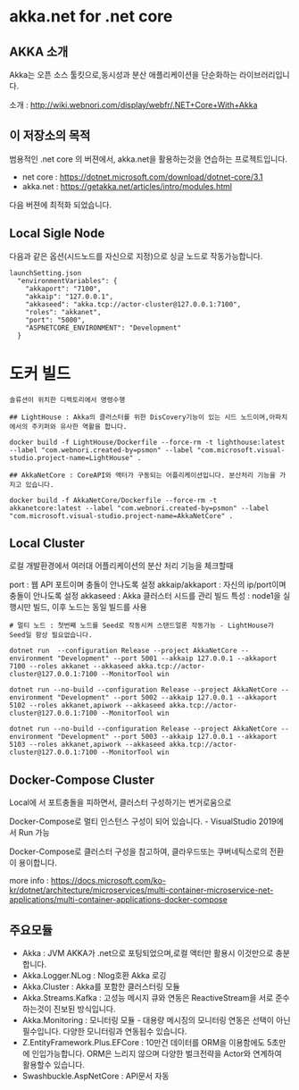 # akka.net for .net core

## AKKA 소개

Akka는 오픈 소스 툴킷으로,동시성과 분산 애플리케이션을 단순화하는 라이브러리입니다.


소개 : http://wiki.webnori.com/display/webfr/.NET+Core+With+Akka


## 이 저장소의 목적

범용적인 .net core 의 버젼에서, akka.net을 활용하는것을 연습하는 프로젝트입니다.

- net core : https://dotnet.microsoft.com/download/dotnet-core/3.1
- akka.net : https://getakka.net/articles/intro/modules.html


다음 버젼에 최적화 되었습니다.


## Local Sigle Node

다음과 같은 옵션(시드노드를 자신으로 지정)으로 싱글 노드로 작동가능합니다.

    launchSetting.json
      "environmentVariables": {
        "akkaport": "7100",
        "akkaip": "127.0.0.1",
        "akkaseed": "akka.tcp://actor-cluster@127.0.0.1:7100",
        "roles": "akkanet",
        "port": "5000",
        "ASPNETCORE_ENVIRONMENT": "Development"
      }

# 도커 빌드

    솔류션이 위치한 디렉토리에서 명령수행

    ## LightHouse : Akka의 클러스터를 위한 DisCovery기능이 있는 시드 노드이며,아파치에서의 주키퍼와 유사한 역활을 합니다.

    docker build -f LightHouse/Dockerfile --force-rm -t lighthouse:latest --label "com.webnori.created-by=psmon" --label "com.microsoft.visual-studio.project-name=LightHouse" .

    ## AkkaNetCore : CoreAPI와 액터가 구동되는 어플리케이션입니다. 분산처리 기능을 가지고 있습니다.

    docker build -f AkkaNetCore/Dockerfile --force-rm -t akkanetcore:latest --label "com.webnori.created-by=psmon" --label "com.microsoft.visual-studio.project-name=AkkaNetCore" .
    

## Local Cluster

로컬 개발환경에서 여러대 어플리케이션의 분산 처리 기능을 체크할때

port : 웹 API 포트이며 충돌이 안나도록 설정
akkaip/akkaport : 자신의 ip/port이며 충돌이 안나도록 설정
akkaseed : Akka 클러스터 시드를 관리
빌드 특성 : node1을 실행시만 빌드, 이후 노드는 동일 빌드를 사용

    # 멀티 노드 : 첫번째 노드를 Seed로 작동시켜 스탠드얼론 작동가능 - LightHouse가 Seed일 항상 필요없습니다.

    dotnet run  --configuration Release --project AkkaNetCore --environment "Development" --port 5001 --akkaip 127.0.0.1 --akkaport 7100 --roles akkanet --akkaseed akka.tcp://actor-cluster@127.0.0.1:7100 --MonitorTool win
    
    dotnet run --no-build --configuration Release --project AkkaNetCore --environment "Development" --port 5002 --akkaip 127.0.0.1 --akkaport 5102 --roles akkanet,apiwork --akkaseed akka.tcp://actor-cluster@127.0.0.1:7100 --MonitorTool win
    
    dotnet run --no-build --configuration Release --project AkkaNetCore --environment "Development" --port 5003 --akkaip 127.0.0.1 --akkaport 5103 --roles akkanet,apiwork --akkaseed akka.tcp://actor-cluster@127.0.0.1:7100 --MonitorTool win


## Docker-Compose Cluster

Local에 서 포트충돌을 피하면서, 클러스터 구성하기는 번거로움으로

Docker-Compose로 멀티 인스턴스 구성이 되어 있습니다. - VisualStudio 2019에서 Run 가능

Docker-Compose로 클러스터 구성을 참고하여,  클라우드또는 쿠버네틱스로의 전환이 용이합니다.

more info : https://docs.microsoft.com/ko-kr/dotnet/architecture/microservices/multi-container-microservice-net-applications/multi-container-applications-docker-compose


## 주요모듈

- Akka : JVM AKKA가 .net으로 포팅되었으며,로컬 액터만 활용시 이것만으로 충분합니다.
- Akka.Logger.NLog : Nlog호환 Akka 로깅
- Akka.Cluster : Akka를 포함한 클러스터링 모듈
- Akka.Streams.Kafka : 고성능 메시지 큐와 연동은 ReactiveStream을 서로 준수하는것이 진보된 방식입니다.
- Akka.Monitoring : 모니터링 모듈 - 대용량 메시징의 모니터링 연동은 선택이 아닌 필수입니다. 다양한 모니터링과 연동됩수 있습니다.
- Z.EntityFramework.Plus.EFCore : 10만건 데이터를 ORM을 이용함에도 5초만에 인입가능합니다. ORM은 느리지 않으며 다양한 벌크전략을 Actor와 연계하여 활용할수 있습니다.
- Swashbuckle.AspNetCore : API문서 자동

